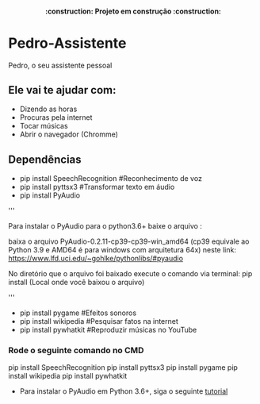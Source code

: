 <h4 align="center"> 
    :construction:  Projeto em construção  :construction:
</h4>

# Pedro-Assistente
Pedro, o seu assistente pessoal



## Ele vai te ajudar com:

- Dizendo as horas
- Procuras pela internet
- Tocar músicas
- Abrir o navegador (Chromme)

## Dependências
- pip install SpeechRecognition #Reconhecimento de voz
- pip install pyttsx3 #Transformar texto em áudio
- pip install PyAudio

'''
<p>
Para instalar o PyAudio para o python3.6+ baixe o arquivo :

baixa o arquivo PyAudio-0.2.11-cp39-cp39-win_amd64 (cp39 equivale ao Python 3.9 e AMD64 é para windows com arquitetura 64x) neste link: https://www.lfd.uci.edu/~gohlke/pythonlibs/#pyaudio
  
No diretório que o arquivo foi baixado execute o comando via terminal: pip install (Local onde você baixou o arquivo)
</p>
'''

- pip install pygame #Efeitos sonoros
- pip install wikipedia #Pesquisar fatos na internet
- pip install pywhatkit #Reproduzir músicas no YouTube

### Rode o seguinte comando no CMD
pip install SpeechRecognition pip install pyttsx3 pip install pygame pip install wikipedia pip install pywhatkit 

- Para instalar o PyAudio em Python 3.6+, siga o seguinte <a href="https://youtu.be/XmjY-cFbcqw?t=138">tutorial</a>
